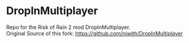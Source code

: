 # DropInMultiplayer
Repo for the Risk of Rain 2 mod DropInMultiplayer.<br />
Original Source of this fork: https://github.com/niwith/DropInMultiplayer
